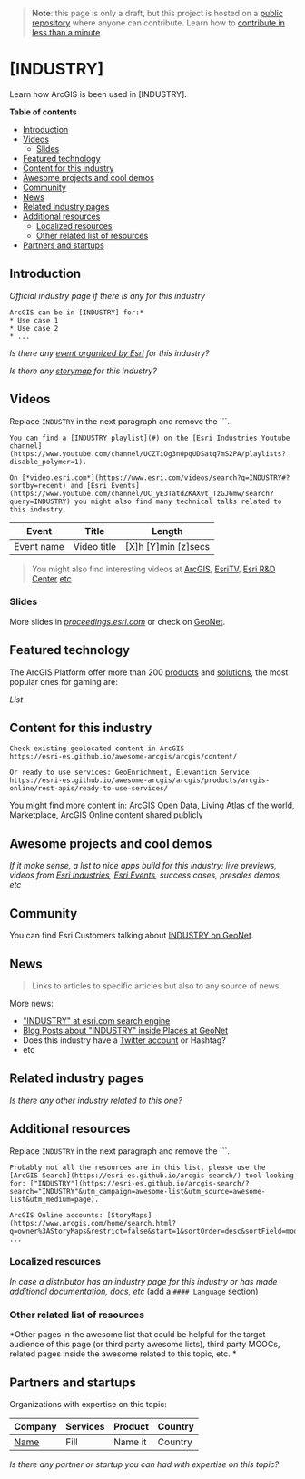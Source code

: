 > **Note**: this page is only a draft, but this project is hosted on a [public repository](https://github.com/hhkaos/awesome-arcgis) where anyone can contribute. Learn how to [contribute in less than a minute](https://github.com/hhkaos/awesome-arcgis/blob/master/CONTRIBUTING.md#contributions).

# [INDUSTRY]

Learn how ArcGIS is been used in [INDUSTRY].

<!-- START doctoc generated TOC please keep comment here to allow auto update -->
<!-- DON'T EDIT THIS SECTION, INSTEAD RE-RUN doctoc TO UPDATE -->
**Table of contents**

- [Introduction](#introduction)
- [Videos](#videos)
  - [Slides](#slides)
- [Featured technology](#featured-technology)
- [Content for this industry](#content-for-this-industry)
- [Awesome projects and cool demos](#awesome-projects-and-cool-demos)
- [Community](#community)
- [News](#news)
- [Related industry pages](#related-industry-pages)
- [Additional resources](#additional-resources)
  - [Localized resources](#localized-resources)
  - [Other related list of resources](#other-related-list-of-resources)
- [Partners and startups](#partners-and-startups)

<!-- END doctoc generated TOC please keep comment here to allow auto update -->

## Introduction

*Official industry page if there is any for this industry*

```
ArcGIS can be in [INDUSTRY] for:*
* Use case 1
* Use case 2
* ...
```

*Is there any [event organized by Esri](http://events.esri.com/info/index.cfm?fuseaction=EventSearch&slc=true) for this industry?*

*Is there any [storymap](https://storymaps.arcgis.com/en/gallery/) for this industry?*

## Videos

Replace `INDUSTRY` in the next paragraph and remove the \`\`\`.

```
You can find a [INDUSTRY playlist](#) on the [Esri Industries Youtube channel](https://www.youtube.com/channel/UCZTiOg3n0pqUDSatq7mS2PA/playlists?disable_polymer=1).

On [*video.esri.com*](https://www.esri.com/videos/search?q=INDUSTRY#?sortby=recent) and [Esri Events](https://www.youtube.com/channel/UC_yE3TatdZKAXvt_TzGJ6mw/search?query=INDUSTRY) you might also find many technical talks related to this industry.
```

|Event|Title|Length|
|---|---|---|
|Event name|Video title| [X]h [Y]min [z]secs|

> You might also find interesting videos at [ArcGIS](https://www.youtube.com/channel/UCgGDPs8cte-VLJbgpaK4GPw/search?query="INDUSTRY"), [EsriTV](https://www.youtube.com/user/esritv/search?query="INDUSTRY"), [Esri R&D Center](https://www.youtube.com/user/esripdx/search?query="INDUSTRY") [etc](https://esri-es.github.io/awesome-arcgis/esri/#youtube-channels)

### Slides

More slides in [*proceedings.esri.com*](https://www.google.es/search?q=site%3Aproceedings.esri.com+INDUSTRY) or check on [GeoNet](https://community.esri.com/content?query=INDUSTRY&filterID=all~objecttype~objecttype%5Bdocument%5D).

## Featured technology

The ArcGIS Platform offer more than 200 [products](../../../arcgis/products/README.md) and [solutions](https://solutions.arcgis.com/), the most popular ones for gaming are:

*List*

## Content for this industry

```
Check existing geolocated content in ArcGIS
https://esri-es.github.io/awesome-arcgis/arcgis/content/

Or ready to use services: GeoEnrichment, Elevantion Service
https://esri-es.github.io/awesome-arcgis/arcgis/products/arcgis-online/rest-apis/ready-to-use-services/
```

You might find more content in: ArcGIS Open Data, Living Atlas of the world, Marketplace, ArcGIS Online content shared publicly

## Awesome projects and cool demos

*If it make sense, a list to nice apps build for this industry: live previews, videos from [Esri Industries](https://www.youtube.com/channel/UCZTiOg3n0pqUDSatq7mS2PA/playlists?disable_polymer=1), [Esri Events](https://www.youtube.com/channel/UC_yE3TatdZKAXvt_TzGJ6mw), success cases, presales demos, etc*

## Community

You can find Esri Customers talking about [INDUSTRY on GeoNet](https://community.esri.com/community/industries).

## News

> Links to articles to specific articles but also to any source of news.

More news:

* ["INDUSTRY" at esri.com search engine](https://www.esri.com/en-us/search#/?q=INDUSTRY&v=0&tab=Explore&page=1)
* [Blog Posts about "INDUSTRY" inside Places at GeoNet](https://community.esri.com/content?query=INDUSTRY&filterID=all~objecttype~objecttype%5Bblogpost%5D)
* Does this industry have a [Twitter account](https://github.com/esri-es/awesome-arcgis/tree/master/esri#twitter-accounts) or Hashtag?
* etc

## Related industry pages

*Is there any other industry related to this one?*

## Additional resources

Replace `INDUSTRY` in the next paragraph and remove the \`\`\`.

```
Probably not all the resources are in this list, please use the [ArcGIS Search](https://esri-es.github.io/arcgis-search/) tool looking for: ["INDUSTRY"](https://esri-es.github.io/arcgis-search/?search="INDUSTRY"&utm_campaign=awesome-list&utm_source=awesome-list&utm_medium=page).

ArcGIS Online accounts: [StoryMaps](https://www.arcgis.com/home/search.html?q=owner%3AStoryMaps&restrict=false&start=1&sortOrder=desc&sortField=modified), ...
```

### Localized resources

*In case a distributor has an industry page for this industry or has made additional documentation, docs, etc* (add a ```#### Language``` section)

### Other related list of resources

*Other pages in the awesome list that could be helpful for the target audience of this page (or third party awesome lists), third party MOOCs, related pages inside the awesome related to this topic, etc. *

## Partners and startups

Organizations with expertise on this topic:

|Company|Services|Product|Country|
|---|---|---|---|
|[Name](#)|Fill|Name it|Country

*Is there any partner or startup you can had with expertise on this topic?*
